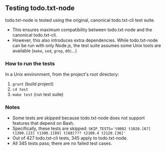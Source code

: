 ## Testing todo.txt-node

todo.txt-node is tested using the original, canonical todo.txt-cli test suite.

- This ensures maximum compatibility between todo.txt-node and the canonical
todo.txt-cli.
- However, this also introduces extra dependencies. While todo.txt-node can be
run with only Node.js, the test suite assumes some Unix tools are available
(`make`, `sed`, `grep`, etc...)

### How to run the tests

In a Unix environment, from the project's root directory:

1. `grunt` (build project)
2. `cd test`
3.  `make test` (run test suite)

### Notes

- Some tests are skipped because todo.txt-node does not support features that
depend on Bash.
- Specifically, these tests are skipped:
`SKIP_TESTS='t0002 t1020.[67] t1300.[23] t1300.1[89] t[68]??? t2100.4 t2120.[36]'`
- Out of 427 todo.txt-cli tests, 345 apply to todo.txt-node.
- All 345 tests pass; there are no failed test cases.
